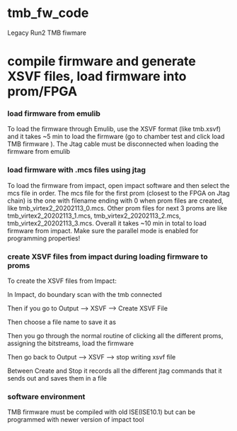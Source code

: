 # tmb_fw_code

Legacy Run2 TMB fiwmare 

# compile firmware and generate XSVF files, load firmware into prom/FPGA

### load firmware from emulib 
To load the firmware through Emulib, use the XSVF format (like tmb.xsvf) and it takes ~5 min to load the firmware (go to chamber test and click load TMB firmware ). 
The Jtag cable must be disconnected when loading  the firmware from emulib 

### load firmware with .mcs files using jtag 
To load the firmware from impact, open impact software and then select the mcs file in order.  The mcs file for the first prom (closest to the FPGA on Jtag chain)  is the one with filename ending with 0 when prom files are created, like tmb_virtex2_20202113_0.mcs. Other prom files for next 3 proms are like tmb_virtex2_20202113_1.mcs, tmb_virtex2_20202113_2.mcs, tmb_virtex2_20202113_3.mcs.  Overall it takes ~10 min in total to load firmware from impact.  Make sure the parallel mode is enabled for programming properties!


### create XSVF files from impact during loading firmware to proms
To create the XSVF files from Impact:

In Impact, do boundary scan with the tmb connected 

Then if you go to Output --> XSVF --> Create XSVF File 

Then choose a file name to save it as 

Then you go through the normal routine of clicking all the different proms, assigning the bitstreams, load the firmware

Then go back to Output --> XSVF --> stop writing xsvf file 

Between Create and Stop it records all the different jtag commands that it sends out and saves them in a file



### software environment 
TMB firmware must be compiled with old ISE(ISE10.1) but can be programmed with newer version of impact tool
